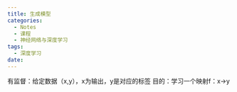```yaml
---
title: 生成模型
categories:
  - Notes
  - 课程
  - 神经网络与深度学习
tags:
  - 深度学习
date:
---
```

有监督：给定数据（x,y），x为输出，y是对应的标签
目的：学习一个映射f：x→y